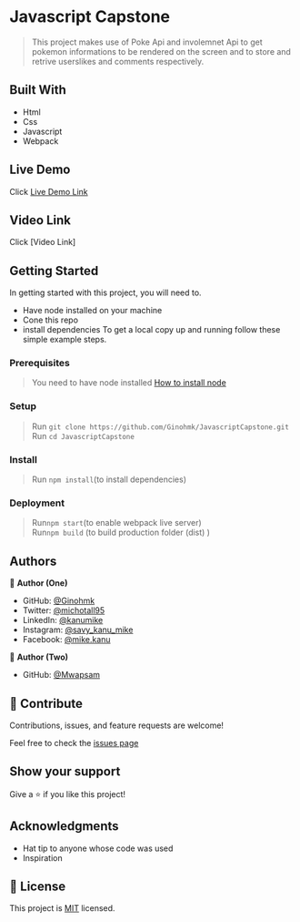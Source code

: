 # Javascript Capstone

> This project makes use of Poke Api and involemnet Api to get pokemon informations to be rendered on the screen and to store and retrive userslikes and comments respectively.

## Built With

- Html
- Css
- Javascript
- Webpack

## Live Demo

Click [Live Demo Link](https://ginohmk.github.io/JavascriptCapstone/)

## Video Link

Click [Video Link]

## Getting Started

In getting started with this project, you will need to.

- Have node installed on your machine
- Cone this repo
- install dependencies
  To get a local copy up and running follow these simple example steps.

### Prerequisites

> You need to have node installed [How to install node](https://nodejs.dev/learn/how-to-install-nodejs)

### Setup <br>

> Run `git clone https://github.com/Ginohmk/JavascriptCapstone.git`
> Run `cd JavascriptCapstone`

### Install <br>

> Run `npm install`(to install dependencies) <br>

### Deployment <br>

> Run`npm start`(to enable webpack live server) <br>
> Run`npm build` (to build production folder (dist) )

## Authors

👤 **Author (One)**

- GitHub: [@Ginohmk](https://github.com/Ginohmk)
- Twitter: [@michotall95](https://www.twitter.com/michotall95)
- LinkedIn: [@kanumike](https://www.linkedin.com/in/kanu-mike-497119211/)
- Instagram: [@savy_kanu_mike](https/instagram.com/savy_kanu_mike)
- Facebook: [@mike.kanu](https://www.facebook.com/mike.kanu)

👤 **Author (Two)**

- GitHub: [@Mwapsam](https://github.com/Mwapsam)

## 🤝 Contribute

Contributions, issues, and feature requests are welcome!

Feel free to check the [issues page](https://github.com/Ginohmk/JavascriptCapstone/issues)

## Show your support

Give a ⭐️ if you like this project!

## Acknowledgments

- Hat tip to anyone whose code was used
- Inspiration

## 📝 License

This project is [MIT](./MIT.md) licensed.
